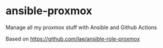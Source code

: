 # ansible-proxmox
Manage all my proxmox stuff with Ansible and Github Actions


Based on https://github.com/lae/ansible-role-proxmox